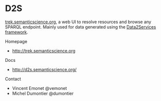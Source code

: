 D2S
=======

[trek.semanticscience.org](http://trek.semanticscience.org), a web UI to resolve resources and browse any SPARQL endpoint. Mainly used for data generated using the [Data2Services framework](https://d2s.semanticscience.org).


Homepage
* http://trek.semanticscience.org

Docs
* http://d2s.semanticscience.org/

Contact
* Vincent Emonet @vemonet
* Michel Dumontier @dumontier
